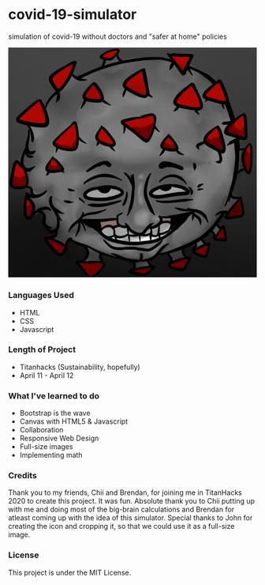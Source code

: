 # covid-19-simulator
simulation of covid-19 without doctors and "safer at home" policies

![Coronavirus](https://github.com/epchao/covid-19-simulator/blob/master/res/favicon.png)

### Languages Used
- HTML
- CSS
- Javascript

### Length of Project
- Titanhacks (Sustainability, hopefully)
- April 11 - April 12


### What I've learned to do
- Bootstrap is the wave
- Canvas with HTML5 & Javascript
- Collaboration
- Responsive Web Design
- Full-size images
- Implementing math

### Credits
Thank you to my friends, Chii and Brendan, for joining me in TitanHacks 2020 to create this project. It was fun. Absolute thank you to
Chii putting up with me and doing most of the big-brain calculations and Brendan for atleast coming up with the idea of this simulator. Special thanks to John for creating the icon and cropping it, so that we could use it as a full-size image. 

### License
This project is under the MIT License.
